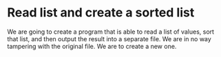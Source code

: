 # Read list and create a sorted list
We are going to create a program that is able to read a list of values, sort that list, and then output the result into a separate file. We are in 
no way tampering with the original file. We are to create a new one.
